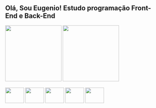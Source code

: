 ## Olá, Sou Eugenio! Estudo programação Front-End e Back-End

<div>
  <img height="180cm" src="https://github-readme-stats.vercel.app/api?username=EugenioUrbano&show_icons=true&theme=onedark"/>
  <img height="180cm" src="https://github-readme-stats.vercel.app/api/top-langs/?username=EugenioUrbano&layout=compact&theme=onedark"/>
</div>
<div style="diaplay: inline_block"><br>
  <img align="center" height="50" width="60" src="https://cdn.jsdelivr.net/gh/devicons/devicon@latest/icons/javascript/javascript-plain.svg"/>
  <img align="center" height="50" width="60" src="https://cdn.jsdelivr.net/gh/devicons/devicon@latest/icons/css3/css3-plain-wordmark.svg"/>
  <img align="center" height="50" width="60" src="https://cdn.jsdelivr.net/gh/devicons/devicon@latest/icons/python/python-plain.svg"/>
  <img align="center" height="50" width="60" src="https://cdn.jsdelivr.net/gh/devicons/devicon@latest/icons/html5/html5-plain-wordmark.svg"/>
  <img align="center" height="50" width="60" src="https://cdn.jsdelivr.net/gh/devicons/devicon@latest/icons/csharp/csharp-plain.svg" />

</div>

